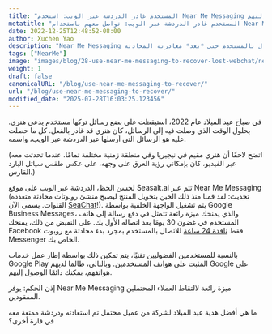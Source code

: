 ```yaml
---
title: "المستخدم غادر الدردشة عبر الويب: استخدم Near Me Messaging لدفع رسالة إليهم!"
metatitle: "المستخدم غادر الدردشة عبر الويب: تواصل معهم باستخدام Near Me Messaging!"
date: 2022-12-25T12:48:52-08:00
author: Xuchen Yao
description: "Near Me Messaging يحل مشكلة واحدة في الدردشة عبر الويب: استعادة الاتصال بالمستخدم حتى *بعد* مغادرته المحادثة."
tags: ["NearMe"]
image: "images/blog/28-use-near-me-messaging-to-recover-lost-webchat/near-me-messaging-google-business-messages-recover-webchat.png"
weight: 1
draft: false
canonicalURL: "/blog/use-near-me-messaging-to-recover/"
url: "/blog/use-near-me-messaging-to-recover/"
modified_date: "2025-07-28T16:03:25.123456"
---
```


في صباح عيد الميلاد عام 2022، استيقظت على بضع رسائل تركها مستخدم يدعى هنري. بحلول الوقت الذي وصلت فيه إلى الرسائل، كان هنري قد غادر بالفعل. كل ما حصلت عليه هو الرسائل التي أرسلها عبر الدردشة عبر الويب، واسمه.

(اتضح لاحقًا أن هنري مقيم في نيجيريا وفي منطقة زمنية مختلفة تمامًا. عندما تحدثت معه عبر الفيديو، كان بإمكاني رؤية العرق على وجهه، على عكس طقس سياتل البارد القارس.)

لحسن الحظ، الدردشة عبر الويب على موقع Seasalt.ai تتم عبر Near Me Messaging (تحديث: لقد قمنا منذ ذلك الحين بتحويل المنتج ليصبح منشئ روبوتات محادثة متعددة القنوات. يسمى الآن [SeaChat](https://chat.seasalt.ai/?utm_source=blog)!). يتم تشغيل الواجهة الخلفية بواسطة Google Business Messages، والذي يمنحك ميزة رائعة تتمثل في دفع رسالة إلى هاتف المستخدم في غضون 30 يومًا بعد اتصاله الأول بك. على النقيض من ذلك، يمنحك Facebook فقط [نافذة 24 ساعة](https://developers.facebook.com/docs/messenger-platform/policy/policy-overview/) للاتصال بالمستخدم بمجرد بدء محادثة مع روبوت Messenger الخاص بك.

بالنسبة للمستخدمين الفضوليين تقنيًا، يتم تمكين ذلك بواسطة إطار عمل خدمات Google Play المثبت على هواتف المستخدمين. وبالتالي، طالما لديهم Google على هواتفهم، يمكنك دائمًا الوصول إليهم.

إذن الحكم: يوفر Near Me Messaging ميزة رائعة لالتقاط العملاء المحتملين المفقودين.

ما هي أفضل هدية عيد الميلاد لشركة من عميل محتمل تم استعادته ودردشة ممتعة معه في قارة أخرى؟